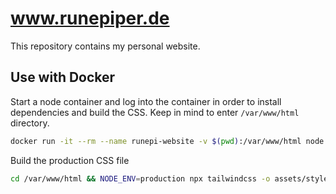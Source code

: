 # www.runepiper.de

This repository contains my personal website.

## Use with Docker

Start a node container and log into the container in order to install dependencies and build the CSS. Keep in mind to enter `/var/www/html` directory.

```bash
docker run -it --rm --name runepi-website -v $(pwd):/var/www/html node:12 bash
```

Build the production CSS file

```bash
cd /var/www/html && NODE_ENV=production npx tailwindcss -o assets/stylesheets/main.css --minify
```
